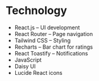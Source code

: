 # Technology

- React.js – UI development
- React Router – Page navigation
- Tailwind CSS – Styling
- Recharts – Bar chart for ratings
- React Toastify – Notifications
- JavaScript
- Daisy UI
- Lucide React icons
